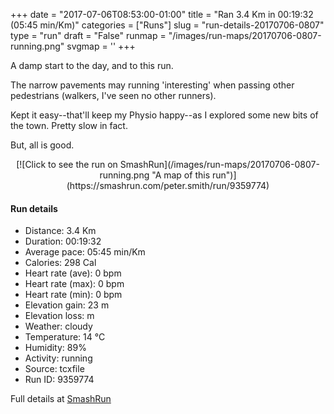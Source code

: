 +++
date = "2017-07-06T08:53:00-01:00"
title = "Ran 3.4 Km in 00:19:32 (05:45 min/Km)"
categories = ["Runs"]
slug = "run-details-20170706-0807"
type = "run"
draft = "False"
runmap = "/images/run-maps/20170706-0807-running.png"
svgmap = '<polyline points="62 0, 65 1, 60 8, 44 12, 36 32, 41 48, 37 50, 40 53, 43 61, 40 67, 34 69, 40 74, 42 74, 51 76, 42 86, 33 95, 43 100, 55 92, 53 83, 61 80, 57 76, 44 73, 49 65, 45 60, 44 59, 37 33, 37 30, 46 12, 60 8, 66 0">'
+++

A damp start to the day, and to this run. 

The narrow pavements may running 'interesting' when passing other pedestrians (walkers, I've seen no other runners). 

Kept it easy--that'll keep my Physio happy--as I explored some new bits of the town.  Pretty slow in fact. 

But, all is good. 

<!--more-->

<center>
[![Click to see the run on SmashRun](/images/run-maps/20170706-0807-running.png "A map of this run")](https://smashrun.com/peter.smith/run/9359774)
</center>

#### Run details

* Distance: 3.4 Km
* Duration: 00:19:32
* Average pace: 05:45 min/Km
* Calories: 298 Cal
* Heart rate (ave): 0 bpm
* Heart rate (max): 0 bpm
* Heart rate (min): 0 bpm
* Elevation gain: 23 m
* Elevation loss:  m
* Weather: cloudy
* Temperature: 14 &deg;C
* Humidity: 89%
* Activity: running
* Source: tcxfile
* Run ID: 9359774

Full details at [SmashRun](https://smashrun.com/peter.smith/run/9359774)